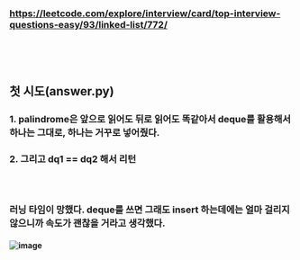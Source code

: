 ### https://leetcode.com/explore/interview/card/top-interview-questions-easy/93/linked-list/772/
### <br/><br/>

## 첫 시도(answer.py)
### 1. palindrome은 앞으로 읽어도 뒤로 읽어도 똑같아서 deque를 활용해서 하나는 그대로, 하나는 거꾸로 넣어줬다.
### 2. 그리고 dq1 == dq2 해서 리턴
### <br/>

### 러닝 타임이 망했다. deque를 쓰면 그래도 insert 하는데에는 얼마 걸리지 않으니까 속도가 괜찮을 거라고 생각했다.
#### ![image](https://github.com/user-attachments/assets/76015cf2-2f75-4ce3-8305-d684640ce1df)
### <br/><br/>

